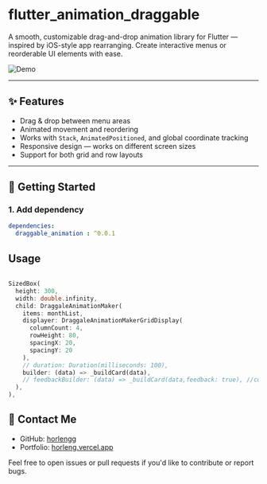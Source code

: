 # flutter_animation_draggable

A smooth, customizable drag-and-drop animation library for Flutter — inspired by iOS-style app rearranging. Create interactive menus or reorderable UI elements with ease.


![Demo](https://github.com/horlengg/flutter_draggable_animation/raw/main/demo.gif) <!-- Replace with actual demo if available -->

---


## ✨ Features

- Drag & drop between menu areas
- Animated movement and reordering
- Works with `Stack`, `AnimatedPositioned`, and global coordinate tracking
- Responsive design — works on different screen sizes
- Support for both grid and row layouts

---

## 🚀 Getting Started

### 1. Add dependency

```yaml
dependencies:
  draggable_animation : ^0.0.1

```


## Usage

```dart

SizedBox(
  height: 300,
  width: double.infinity,
  child: DraggaleAnimationMaker(
    items: monthList, 
    displayer: DraggaleAnimationMakerGridDisplay(
      columnCount: 4,
      rowHeight: 80,
      spacingX: 20,
      spacingY: 20
    ),
    // duration: Duration(milliseconds: 100),
    builder: (data) => _buildCard(data), 
    // feedbackBuilder: (data) => _buildCard(data,feedback: true), //custom style
  ),
),

```



## 👤 Contact Me

- GitHub: [horlengg](https://github.com/horlengg/flutter_draggable_animation)
- Portfolio: [horleng.vercel.app](https://horleng.vercel.app/)

Feel free to open issues or pull requests if you'd like to contribute or report bugs.
